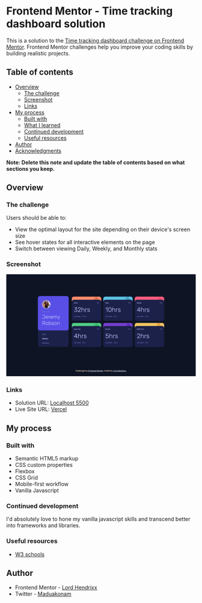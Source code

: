 # Frontend Mentor - Time tracking dashboard solution

This is a solution to the [Time tracking dashboard challenge on Frontend Mentor](https://www.frontendmentor.io/challenges/time-tracking-dashboard-UIQ7167Jw). Frontend Mentor challenges help you improve your coding skills by building realistic projects. 

## Table of contents

- [Overview](#overview)
  - [The challenge](#the-challenge)
  - [Screenshot](#screenshot)
  - [Links](#links)
- [My process](#my-process)
  - [Built with](#built-with)
  - [What I learned](#what-i-learned)
  - [Continued development](#continued-development)
  - [Useful resources](#useful-resources)
- [Author](#author)
- [Acknowledgments](#acknowledgments)

**Note: Delete this note and update the table of contents based on what sections you keep.**

## Overview

### The challenge

Users should be able to:

- View the optimal layout for the site depending on their device's screen size
- See hover states for all interactive elements on the page
- Switch between viewing Daily, Weekly, and Monthly stats

### Screenshot

![Screenshot](./screenshot/Screenshot.png)

### Links

- Solution URL: [Localhost 5500](http://127.0.0.1:5500/)
- Live Site URL: [Vercel](https://time-tracking-dashboard-git-main-beealmightys-projects.vercel.app/)

## My process

### Built with

- Semantic HTML5 markup
- CSS custom properties
- Flexbox
- CSS Grid
- Mobile-first workflow
- Vanilla Javascript

### Continued development

I'd absolutely love to hone my vanilla javascript skills and transcend better into frameworks and libraries.

### Useful resources

- [W3 schools](https://www.w3schools.com)

## Author
- Frontend Mentor - [Lord Hendrixx](https://www.frontendmentor.io/profile/beeAlmighty)
- Twitter - [Maduakonam](https://www.twitter.com/Maduakonam67451)
